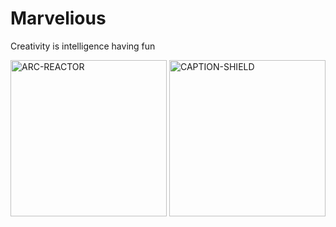# Marvelious
Creativity is intelligence having fun

<img src="https://github.com/codestromer/Marvelious/blob/master/Arc_reactor.gif" alt="ARC-REACTOR" width="250"/>
<img src="https://github.com/codestromer/Marvelious/blob/master/Cap_shield.gif" alt="CAPTION-SHIELD" width="250"/>

